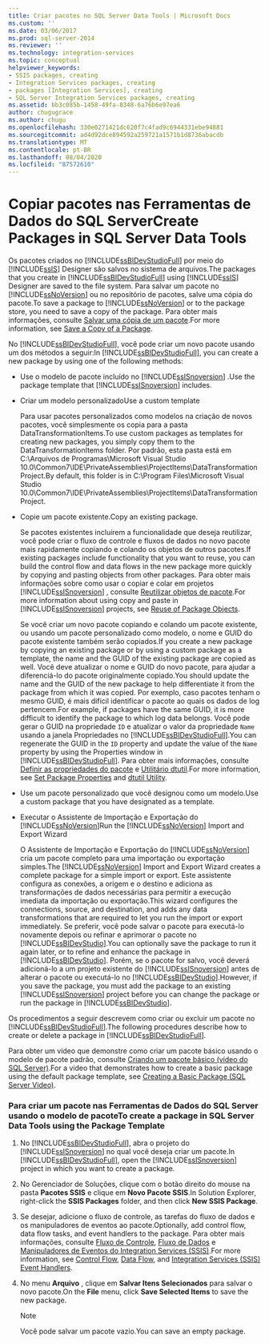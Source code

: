 ```yaml
---
title: Criar pacotes no SQL Server Data Tools | Microsoft Docs
ms.custom: ''
ms.date: 03/06/2017
ms.prod: sql-server-2014
ms.reviewer: ''
ms.technology: integration-services
ms.topic: conceptual
helpviewer_keywords:
- SSIS packages, creating
- Integration Services packages, creating
- packages [Integration Services], creating
- SQL Server Integration Services packages, creating
ms.assetid: bb3c085b-1458-49fa-8348-6a76b6e97ea6
author: chugugrace
ms.author: chugu
ms.openlocfilehash: 330e0271421dc620f7c4fad9c6944331ebe94881
ms.sourcegitcommit: ad4d92dce894592a259721a1571b1d8736abacdb
ms.translationtype: MT
ms.contentlocale: pt-BR
ms.lasthandoff: 08/04/2020
ms.locfileid: "87572610"
---
```

# <a name="create-packages-in-sql-server-data-tools"></a><span data-ttu-id="6d790-102">Copiar pacotes nas Ferramentas de Dados do SQL Server</span><span class="sxs-lookup"><span data-stu-id="6d790-102">Create Packages in SQL Server Data Tools</span></span>
  <span data-ttu-id="6d790-103">Os pacotes criados no [!INCLUDE[ssBIDevStudioFull](../includes/ssbidevstudiofull-md.md)] por meio do [!INCLUDE[ssIS](../includes/ssis-md.md)] Designer são salvos no sistema de arquivos.</span><span class="sxs-lookup"><span data-stu-id="6d790-103">The packages that you create in [!INCLUDE[ssBIDevStudioFull](../includes/ssbidevstudiofull-md.md)] using [!INCLUDE[ssIS](../includes/ssis-md.md)] Designer are saved to the file system.</span></span> <span data-ttu-id="6d790-104">Para salvar um pacote no [!INCLUDE[ssNoVersion](../includes/ssnoversion-md.md)] ou no repositório de pacotes, salve uma cópia do pacote.</span><span class="sxs-lookup"><span data-stu-id="6d790-104">To save a package to [!INCLUDE[ssNoVersion](../includes/ssnoversion-md.md)] or to the package store, you need to save a copy of the package.</span></span> <span data-ttu-id="6d790-105">Para obter mais informações, consulte [Salvar uma cópia de um pacote](../../2014/integration-services/save-a-copy-of-a-package.md).</span><span class="sxs-lookup"><span data-stu-id="6d790-105">For more information, see [Save a Copy of a Package](../../2014/integration-services/save-a-copy-of-a-package.md).</span></span>  
  
 <span data-ttu-id="6d790-106">No [!INCLUDE[ssBIDevStudioFull](../includes/ssbidevstudiofull-md.md)], você pode criar um novo pacote usando um dos métodos a seguir:</span><span class="sxs-lookup"><span data-stu-id="6d790-106">In [!INCLUDE[ssBIDevStudioFull](../includes/ssbidevstudiofull-md.md)], you can create a new package by using one of the following methods:</span></span>  
  
-   <span data-ttu-id="6d790-107">Use o modelo de pacote incluído no [!INCLUDE[ssISnoversion](../includes/ssisnoversion-md.md)] .</span><span class="sxs-lookup"><span data-stu-id="6d790-107">Use the package template that [!INCLUDE[ssISnoversion](../includes/ssisnoversion-md.md)] includes.</span></span>  
  
-   <span data-ttu-id="6d790-108">Criar um modelo personalizado</span><span class="sxs-lookup"><span data-stu-id="6d790-108">Use a custom template</span></span>  
  
     <span data-ttu-id="6d790-109">Para usar pacotes personalizados como modelos na criação de novos pacotes, você simplesmente os copia para a pasta DataTransformationItems.</span><span class="sxs-lookup"><span data-stu-id="6d790-109">To use custom packages as templates for creating new packages, you simply copy them to the DataTransformationItems folder.</span></span> <span data-ttu-id="6d790-110">Por padrão, esta pasta está em C:\Arquivos de Programas\Microsoft Visual Studio 10.0\Common7\IDE\PrivateAssemblies\ProjectItems\DataTransformationProject.</span><span class="sxs-lookup"><span data-stu-id="6d790-110">By default, this folder is in C:\Program Files\Microsoft Visual Studio 10.0\Common7\IDE\PrivateAssemblies\ProjectItems\DataTransformationProject.</span></span>  
  
-   <span data-ttu-id="6d790-111">Copie um pacote existente.</span><span class="sxs-lookup"><span data-stu-id="6d790-111">Copy an existing package.</span></span>  
  
     <span data-ttu-id="6d790-112">Se pacotes existentes incluírem a funcionalidade que deseja reutilizar, você pode criar o fluxo de controle e fluxos de dados no novo pacote mais rapidamente copiando e colando os objetos de outros pacotes.</span><span class="sxs-lookup"><span data-stu-id="6d790-112">If existing packages include functionality that you want to reuse, you can build the control flow and data flows in the new package more quickly by copying and pasting objects from other packages.</span></span> <span data-ttu-id="6d790-113">Para obter mais informações sobre como usar o copiar e colar em projetos [!INCLUDE[ssISnoversion](../includes/ssisnoversion-md.md)] , consulte [Reutilizar objetos de pacote](reuse-of-package-objects.md).</span><span class="sxs-lookup"><span data-stu-id="6d790-113">For more information about using copy and paste in [!INCLUDE[ssISnoversion](../includes/ssisnoversion-md.md)] projects, see [Reuse of Package Objects](reuse-of-package-objects.md).</span></span>  
  
     <span data-ttu-id="6d790-114">Se você criar um novo pacote copiando e colando um pacote existente, ou usando um pacote personalizado como modelo, o nome e GUID do pacote existente também serão copiados.</span><span class="sxs-lookup"><span data-stu-id="6d790-114">If you create a new package by copying an existing package or by using a custom package as a template, the name and the GUID of the existing package are copied as well.</span></span> <span data-ttu-id="6d790-115">Você deve atualizar o nome e GUID do novo pacote, para ajudar a diferenciá-lo do pacote originalmente copiado.</span><span class="sxs-lookup"><span data-stu-id="6d790-115">You should update the name and the GUID of the new package to help differentiate it from the package from which it was copied.</span></span> <span data-ttu-id="6d790-116">Por exemplo, caso pacotes tenham o mesmo GUID, é mais difícil identificar o pacote ao quais os dados de log pertencem.</span><span class="sxs-lookup"><span data-stu-id="6d790-116">For example, if packages have the same GUID, it is more difficult to identify the package to which log data belongs.</span></span> <span data-ttu-id="6d790-117">Você pode gerar o GUID na propriedade `ID` e atualizar o valor da propriedade `Name` usando a janela Propriedades no [!INCLUDE[ssBIDevStudioFull](../includes/ssbidevstudiofull-md.md)].</span><span class="sxs-lookup"><span data-stu-id="6d790-117">You can regenerate the GUID in the `ID` property and update the value of the `Name` property by using the Properties window in [!INCLUDE[ssBIDevStudioFull](../includes/ssbidevstudiofull-md.md)].</span></span> <span data-ttu-id="6d790-118">Para obter mais informações, consulte [Definir as propriedades do pacote](set-package-properties.md) e [Utilitário dtutil](dtutil-utility.md).</span><span class="sxs-lookup"><span data-stu-id="6d790-118">For more information, see [Set Package Properties](set-package-properties.md) and [dtutil Utility](dtutil-utility.md).</span></span>  
  
-   <span data-ttu-id="6d790-119">Use um pacote personalizado que você designou como um modelo.</span><span class="sxs-lookup"><span data-stu-id="6d790-119">Use a custom package that you have designated as a template.</span></span>  
  
-   <span data-ttu-id="6d790-120">Executar o Assistente de Importação e Exportação do [!INCLUDE[ssNoVersion](../includes/ssnoversion-md.md)]</span><span class="sxs-lookup"><span data-stu-id="6d790-120">Run the [!INCLUDE[ssNoVersion](../includes/ssnoversion-md.md)] Import and Export Wizard</span></span>  
  
     <span data-ttu-id="6d790-121">O Assistente de Importação e Exportação do [!INCLUDE[ssNoVersion](../includes/ssnoversion-md.md)] cria um pacote completo para uma importação ou exportação simples.</span><span class="sxs-lookup"><span data-stu-id="6d790-121">The [!INCLUDE[ssNoVersion](../includes/ssnoversion-md.md)] Import and Export Wizard creates a complete package for a simple import or export.</span></span> <span data-ttu-id="6d790-122">Este assistente configura as conexões, a origem e o destino e adiciona as transformações de dados necessárias para permitir a execução imediata da importação ou exportação.</span><span class="sxs-lookup"><span data-stu-id="6d790-122">This wizard configures the connections, source, and destination, and adds any data transformations that are required to let you run the import or export immediately.</span></span> <span data-ttu-id="6d790-123">Se preferir, você pode salvar o pacote para executá-lo novamente depois ou refinar e aprimorar o pacote no [!INCLUDE[ssBIDevStudio](../includes/ssbidevstudio-md.md)].</span><span class="sxs-lookup"><span data-stu-id="6d790-123">You can optionally save the package to run it again later, or to refine and enhance the package in [!INCLUDE[ssBIDevStudio](../includes/ssbidevstudio-md.md)].</span></span> <span data-ttu-id="6d790-124">Porém, se o pacote for salvo, você deverá adicioná-lo a um projeto existente do [!INCLUDE[ssISnoversion](../includes/ssisnoversion-md.md)] antes de alterar o pacote ou executá-lo no [!INCLUDE[ssBIDevStudio](../includes/ssbidevstudio-md.md)].</span><span class="sxs-lookup"><span data-stu-id="6d790-124">However, if you save the package, you must add the package to an existing [!INCLUDE[ssISnoversion](../includes/ssisnoversion-md.md)] project before you can change the package or run the package in [!INCLUDE[ssBIDevStudio](../includes/ssbidevstudio-md.md)].</span></span>  
  
 <span data-ttu-id="6d790-125">Os procedimentos a seguir descrevem como criar ou excluir um pacote no [!INCLUDE[ssBIDevStudioFull](../includes/ssbidevstudiofull-md.md)].</span><span class="sxs-lookup"><span data-stu-id="6d790-125">The following procedures describe how to create or delete a package in [!INCLUDE[ssBIDevStudioFull](../includes/ssbidevstudiofull-md.md)].</span></span>  
  
 <span data-ttu-id="6d790-126">Para obter um vídeo que demonstre como criar um pacote básico usando o modelo de pacote padrão, consulte [Criando um pacote básico (vídeo do SQL Server)](https://go.microsoft.com/fwlink/?LinkId=131023).</span><span class="sxs-lookup"><span data-stu-id="6d790-126">For a video that demonstrates how to create a basic package using the default package template, see [Creating a Basic Package (SQL Server Video)](https://go.microsoft.com/fwlink/?LinkId=131023).</span></span>  
  
### <a name="to-create-a-package-in-sql-server-data-tools-using-the-package-template"></a><span data-ttu-id="6d790-127">Para criar um pacote nas Ferramentas de Dados do SQL Server usando o modelo de pacote</span><span class="sxs-lookup"><span data-stu-id="6d790-127">To create a package in SQL Server Data Tools using the Package Template</span></span>  
  
1.  <span data-ttu-id="6d790-128">No [!INCLUDE[ssBIDevStudioFull](../includes/ssbidevstudiofull-md.md)], abra o projeto do [!INCLUDE[ssISnoversion](../includes/ssisnoversion-md.md)] no qual você deseja criar um pacote.</span><span class="sxs-lookup"><span data-stu-id="6d790-128">In [!INCLUDE[ssBIDevStudioFull](../includes/ssbidevstudiofull-md.md)], open the [!INCLUDE[ssISnoversion](../includes/ssisnoversion-md.md)] project in which you want to create a package.</span></span>  
  
2.  <span data-ttu-id="6d790-129">No Gerenciador de Soluções, clique com o botão direito do mouse na pasta **Pacotes SSIS** e clique em **Novo Pacote SSIS**.</span><span class="sxs-lookup"><span data-stu-id="6d790-129">In Solution Explorer, right-click the **SSIS Packages** folder, and then click **New SSIS Package**.</span></span>  
  
3.  <span data-ttu-id="6d790-130">Se desejar, adicione o fluxo de controle, as tarefas do fluxo de dados e os manipuladores de eventos ao pacote.</span><span class="sxs-lookup"><span data-stu-id="6d790-130">Optionally, add control flow, data flow tasks, and event handlers to the package.</span></span> <span data-ttu-id="6d790-131">Para obter mais informações, consulte [Fluxo de Controle](control-flow/control-flow.md), [Fluxo de Dados](data-flow/data-flow.md) e [Manipuladores de Eventos do Integration Services &#40;SSIS&#41;](integration-services-ssis-event-handlers.md).</span><span class="sxs-lookup"><span data-stu-id="6d790-131">For more information, see [Control Flow](control-flow/control-flow.md), [Data Flow](data-flow/data-flow.md), and [Integration Services &#40;SSIS&#41; Event Handlers](integration-services-ssis-event-handlers.md).</span></span>  
  
4.  <span data-ttu-id="6d790-132">No menu **Arquivo** , clique em **Salvar Itens Selecionados** para salvar o novo pacote.</span><span class="sxs-lookup"><span data-stu-id="6d790-132">On the **File** menu, click **Save Selected Items** to save the new package.</span></span>  
  
    > [!NOTE]  
    >  <span data-ttu-id="6d790-133">Você pode salvar um pacote vazio.</span><span class="sxs-lookup"><span data-stu-id="6d790-133">You can save an empty package.</span></span>  
  
  
